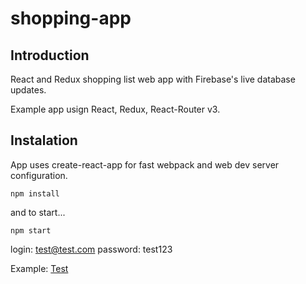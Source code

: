 # shopping-app

<h2>Introduction</h2>

React and Redux shopping list web app with Firebase's live database updates.

Example app usign React, Redux, React-Router v3.

<h2>Instalation</h2>

App uses create-react-app for fast webpack and web dev server configuration.

```npm install```

and to start...

```npm start```

login: test@test.com
password: test123

Example: <a href="http://k4mpain.ddns.net/shopping"> Test</a>
